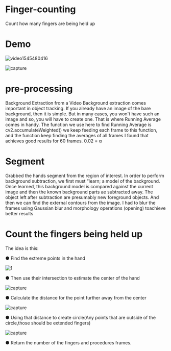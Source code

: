 # Finger-counting
Count how many fingers are being held up

# Demo

![video1545480416](https://user-images.githubusercontent.com/40145410/50406760-26164b80-07d3-11e9-8bee-ccc3980f445a.gif)


![capture](https://user-images.githubusercontent.com/40145410/50406794-dd12c700-07d3-11e9-86da-fada81684e47.PNG)


# pre-processing
Background Extraction from a Video Background extraction comes important in object tracking. If you already have an image of the bare background, then it is simple. But in many cases, you won't have such an image and so, you will have to create one. That is where Running Average comes in handy. The function we use here to find Running Average is ​cv2.accumulateWeighted() we keep feeding each frame to this function, and the function keep finding the averages of all frames I found that  achieves good results for 60 frames. 0.02 =  α


# Segment
Grabbed the hands segment from the region of interest. In order to perform background subtraction, we first must “learn; a model of the background. Once learned, this background model is compared against the current image and then the known background parts ae subtracted away. The object left after subtraction are presumably new foreground objects. And then we can find the external contours from the image. I had to blur the frames using ​Gaussian blur ​and morphology operations (​opening​) to  ​achieve better results

# Count the fingers being held up 
The idea is this: 


● Find the extreme points in the hand

![1](https://user-images.githubusercontent.com/40145410/50377346-54a1f400-0624-11e9-9669-133a7a101086.PNG)

● Then use their intersection to estimate the center of the hand

![capture](https://user-images.githubusercontent.com/40145410/50377348-7307ef80-0624-11e9-8847-f5b047dfec78.PNG)


● Calculate the distance for the point further away from the center 

![capture](https://user-images.githubusercontent.com/40145410/50377359-93d04500-0624-11e9-9354-8dec40f4dcac.PNG)


● Using that distance to create circle(Any points that are outside of the circle,those should be extended fingers) 

![capture](https://user-images.githubusercontent.com/40145410/50377366-b06c7d00-0624-11e9-9ae9-a7a359aaffbe.PNG)



● Return the number of the fingers and procedures frames. 

















